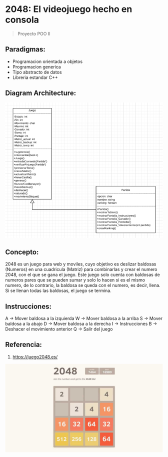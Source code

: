 # 2048: El videojuego hecho en consola
> Proyecto POO II

## Paradigmas:
* Programacion orientada a objetos
* Programacion generica
* Tipo abstracto de datos
* Libreria estandar C++

## Diagram Architecture:
![](DiagramaDeFlujo.png)

## Concepto:
2048 es un juego para web y moviles, cuyo objetivo es deslizar baldosas (Numeros) en una cuadricula (Matriz) para combinarlas y crear el numero 2048, con el que se gana el juego. Este juego solo cuenta con baldosas de numeros pares que se pueden sumar y solo lo hacen si es el mismo numero, de lo contrario, la baldosa se queda con el numero, es decir, llena. Si se llenan todas las baldosas, el juego se termina.

## Instrucciones:
A -> Mover baldosa a la izquierda
W -> Mover baldosa a la arriba
S -> Mover baldosa a la abajo
D -> Mover baldosa a la derecha
I -> Instrucciones
B -> Deshacer el movimiento anterior
Q -> Salir del juego

## Referencia:
1. https://juego2048.es/

![](2048.jpg)
